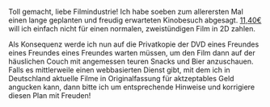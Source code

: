 <html><body><p>Toll gemacht, liebe Filmindustrie! Ich habe soeben zum allerersten Mal einen lange geplanten und freudig erwarteten Kinobesuch abgesagt. <a href="http://www.cineplex.de/kino/tree/node2001/city31/" title="Eintrittspreise von Cinemaxx und Cineplex in Mannheim">11,40€</a> will ich einfach nicht für einen normalen, zweistündigen Film in 2D zahlen.

Als Konsequenz werde ich nun auf die Privatkopie der DVD eines Freundes eines Freundes eines Freundes warten müssen, um den Film dann auf der häuslichen Couch mit angemessen teuren Snacks und Bier anzuschauen. Falls es mittlerweile einen webbasierten Dienst gibt, mit dem ich in Deutschland aktuelle Filme in Originalfassung für aktzeptables Geld angucken kann, dann bitte ich um entsprechende Hinweise und korrigiere diesen Plan mit Freuden!</p></body></html>